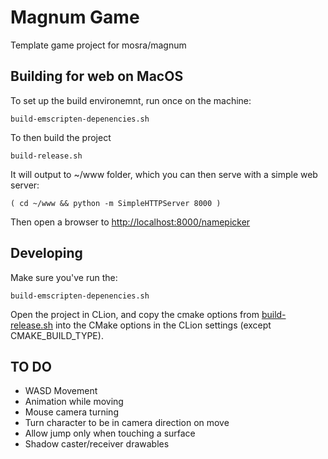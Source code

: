 # Magnum Game

Template game project for mosra/magnum

## Building for web on MacOS

To set up the build environemnt, run once on the machine:

    build-emscripten-depenencies.sh

To then build the project

    build-release.sh

It will output to ~/www folder, which you can then serve with a simple web server:

    ( cd ~/www && python -m SimpleHTTPServer 8000 )

Then open a browser to [http://localhost:8000/namepicker](http://localhost:8000/namepicker)


## Developing

Make sure you've run the:

    build-emscripten-depenencies.sh

Open the project in CLion, and copy the cmake options from [build-release.sh](build-release.sh) into the CMake options in the CLion settings (except CMAKE_BUILD_TYPE).


## TO DO

* WASD Movement
* Animation while moving
* Mouse camera turning
* Turn character to be in camera direction on move
* Allow jump only when touching a surface
* Shadow caster/receiver drawables
